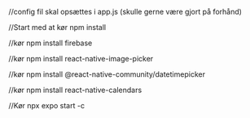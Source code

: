 
//config fil skal opsættes i app.js (skulle gerne være gjort på forhånd)

//Start med at kør 
npm install 

//kør
npm install firebase

//kør
npm install react-native-image-picker

//kør
npm install @react-native-community/datetimepicker

//kør
npm install react-native-calendars

//Kør 
npx expo start -c



